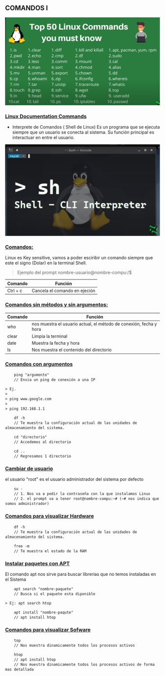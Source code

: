 ## COMANDOS I

![](comandos.jpg)

### [Linux Documentation Commands](https://linux.die.net/)

- Interprete de Comandos ( Shell de Linux)
Es un programa que se ejecuta siempre que un usuario se conecta al sistema.
Su función principal es interactuar en entre el usuario.

![](interprete-de-comandos.jpg)

### [Comandos:]()
Linux es Key sensitive, vamos a poder esciribir un comando siempre que este el signo
(Dolar) en la terminal Shell.
> Ejemplo del prompt
> nombre-usuario@nombre-compu:/$

|Comando|Función|
|-|-|
|Ctrl + c | Cancela el comando en ejeción|

### [Comandos sin métodos y sin argumentos:]()

|Comando|Función|
|-|-|
|who        |nos muestra el usuario actual, el método de conexión, fecha y hora|
|clear      |Limpia la terminal|
|date       |Muestra la fecha y hora|
|ls         |Nos muestra el contenido del directorio|

### [Comandos con argumentos]()
```
    ping "argumento"
    // Envia un ping de conexión a una IP
```
    > Ej.
    > 
    > ping www.google.com
    >
    > ping 192.168.1.1
```
    df -h
    // Te muestra la configuración actual de las unidades de almacenamiento del sistema. 
```
```
    cd "directorio"
    // Accedemos al directorio
```
```
    cd ..
    // Regresamos 1 directorio
```

### [Cambiar de usuario]()
el usuario "root" es el usuario administrador del sistema por defecto
```
    su -
    // 1. Nos va a pedir la contraseña con la que instalamos Linux
    // 2. el prompt va a tener root@nombre-compu:~# (~# nos indica que somos administrador)
```

### [Comandos para visualizar Hardware]()

```
    df -h
    // Te muestra la configuración actual de las unidades de almacenamiento del sistema. 
```
```
    free -m
    // Te muestra el estado de la RAM
```

### [Instalar paquetes con APT]()
El comando apt nos sirve para buscar librerias que no temos instaladas en el Sistema
```
    apt search "nombre-paquete"
    // Busca si el paquete esta diponible
```
    > Ej: apt search htop
```
    apt install "nombre-paqute"
    // apt install htop
```

    
### [Comandos para visualizar Sofware]()
```
    top
    // Nos muestra dinamicamente todos los procesos activos
```
```
    htop
    // apt install htop
    // Nos muestra dinamicamente todos los procesos activos de forma mas detallada
```